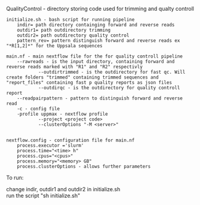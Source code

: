 QualityControl - directory storing code used for trimming and qualty controll

	initialize.sh - bash script for running pipeline
		indir= path directory containging forward and reverse reads
		outdir1= path outdirectory trimming
		outdir2= path outdirectory quality control 
		pattern_rev= pattern distinguish forward and reverse reads ex "*R[1,2]*" for the Uppsala sequences

	main.nf - main nextflow file for the for quality controll pipeline
		--rawreads - is the input directory, containing forward and reverse reads marked with "R1" and "R2" respectivly
                --outdirtrimmed - is the outdirectory for fast qc. Will create folders "trimmed" containing trimmed sequences and "report_files" containing fast p quality reports as json files
                --outdirqc - is the outdirectory for quality controll report
		--readpairpattern - pattern to distinguish forward and reverse read
		-c - config file
		-profile uppmax - nextflow profile
                --project <project code>
                --clusterOptions "-M <server>"


	nextflow.config - configuration file for main.nf
		process.executor ='slurm'
		process.time="<time> h"
		process.cpus="<cpus>"
		process.memory="<memory> GB"
		process.clusterOptions - allows further parameters

To run:

change indir, outdir1 and outdir2 in initialize.sh  
run the script "sh initialize.sh"

